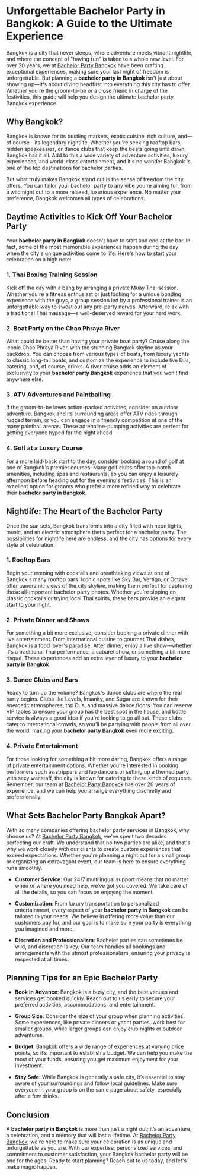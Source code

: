 # Unforgettable Bachelor Party in Bangkok: A Guide to the Ultimate Experience

Bangkok is a city that never sleeps, where adventure meets vibrant nightlife, and where the concept of "having fun" is taken to a whole new level. For over 20 years, we at [Bachelor Party Bangkok](https://www.bachelorbangkok.com/) have been crafting exceptional experiences, making sure your last night of freedom is unforgettable. But planning a **bachelor party in Bangkok** isn't just about showing up—it's about diving headfirst into everything this city has to offer. Whether you're the groom-to-be or a close friend in charge of the festivities, this guide will help you design the ultimate bachelor party Bangkok experience.

## Why Bangkok?

Bangkok is known for its bustling markets, exotic cuisine, rich culture, and—of course—its legendary nightlife. Whether you're seeking rooftop bars, hidden speakeasies, or dance clubs that keep the beats going until dawn, Bangkok has it all. Add to this a wide variety of adventure activities, luxury experiences, and world-class entertainment, and it's no wonder Bangkok is one of the top destinations for bachelor parties.

But what truly makes Bangkok stand out is the sense of freedom the city offers. You can tailor your bachelor party to any vibe you're aiming for, from a wild night out to a more relaxed, luxurious experience. No matter your preference, Bangkok welcomes all types of celebrations.

## Daytime Activities to Kick Off Your Bachelor Party

Your **bachelor party in Bangkok** doesn't have to start and end at the bar. In fact, some of the most memorable experiences happen during the day when the city's unique activities come to life. Here's how to start your celebration on a high note:

### 1. Thai Boxing Training Session
Kick off the day with a bang by arranging a private Muay Thai session. Whether you're a fitness enthusiast or just looking for a unique bonding experience with the guys, a group session led by a professional trainer is an unforgettable way to sweat out any pre-party nerves. Afterward, relax with a traditional Thai massage—a well-deserved reward for your hard work.

### 2. Boat Party on the Chao Phraya River
What could be better than having your private boat party? Cruise along the iconic Chao Phraya River, with the stunning Bangkok skyline as your backdrop. You can choose from various types of boats, from luxury yachts to classic long-tail boats, and customize the experience to include live DJs, catering, and, of course, drinks. A river cruise adds an element of exclusivity to your **bachelor party Bangkok** experience that you won’t find anywhere else.

### 3. ATV Adventures and Paintballing
If the groom-to-be loves action-packed activities, consider an outdoor adventure. Bangkok and its surrounding areas offer ATV rides through rugged terrain, or you can engage in a friendly competition at one of the many paintball arenas. These adrenaline-pumping activities are perfect for getting everyone hyped for the night ahead.

### 4. Golf at a Luxury Course
For a more laid-back start to the day, consider booking a round of golf at one of Bangkok's premier courses. Many golf clubs offer top-notch amenities, including spas and restaurants, so you can enjoy a leisurely afternoon before heading out for the evening's festivities. This is an excellent option for grooms who prefer a more refined way to celebrate their **bachelor party in Bangkok**.

## Nightlife: The Heart of the Bachelor Party

Once the sun sets, Bangkok transforms into a city filled with neon lights, music, and an electric atmosphere that’s perfect for a bachelor party. The possibilities for nightlife here are endless, and the city has options for every style of celebration.

### 1. Rooftop Bars
Begin your evening with cocktails and breathtaking views at one of Bangkok's many rooftop bars. Iconic spots like Sky Bar, Vertigo, or Octave offer panoramic views of the city skyline, making them perfect for capturing those all-important bachelor party photos. Whether you're sipping on classic cocktails or trying local Thai spirits, these bars provide an elegant start to your night.

### 2. Private Dinner and Shows
For something a bit more exclusive, consider booking a private dinner with live entertainment. From international cuisine to gourmet Thai dishes, Bangkok is a food lover's paradise. After dinner, enjoy a live show—whether it's a traditional Thai performance, a cabaret show, or something a bit more risqué. These experiences add an extra layer of luxury to your **bachelor party in Bangkok**.

### 3. Dance Clubs and Bars
Ready to turn up the volume? Bangkok's dance clubs are where the real party begins. Clubs like Levels, Insanity, and Sugar are known for their energetic atmospheres, top DJs, and massive dance floors. You can reserve VIP tables to ensure your group has the best spot in the house, and bottle service is always a good idea if you're looking to go all out. These clubs cater to international crowds, so you’ll be partying with people from all over the world, making your **bachelor party Bangkok** even more exciting.

### 4. Private Entertainment
For those looking for something a bit more daring, Bangkok offers a range of private entertainment options. Whether you're interested in booking performers such as strippers and lap dancers or setting up a themed party with sexy waitstaff, the city is known for catering to these kinds of requests. Remember, our team at [Bachelor Party Bangkok](https://www.bachelorbangkok.com/) has over 20 years of experience, and we can help you arrange everything discreetly and professionally.

## What Sets Bachelor Party Bangkok Apart?

With so many companies offering bachelor party services in Bangkok, why choose us? At [Bachelor Party Bangkok](https://www.bachelorbangkok.com/), we've spent two decades perfecting our craft. We understand that no two parties are alike, and that's why we work closely with our clients to create custom experiences that exceed expectations. Whether you're planning a night out for a small group or organizing an extravagant event, our team is here to ensure everything runs smoothly.

- **Customer Service**: Our 24/7 multilingual support means that no matter when or where you need help, we’ve got you covered. We take care of all the details, so you can focus on enjoying the moment.
  
- **Customization**: From luxury transportation to personalized entertainment, every aspect of your **bachelor party in Bangkok** can be tailored to your needs. We believe in offering more value than our customers pay for, and our goal is to make sure your party is everything you imagined and more.

- **Discretion and Professionalism**: Bachelor parties can sometimes be wild, and discretion is key. Our team handles all bookings and arrangements with the utmost professionalism, ensuring your privacy is respected at all times.

## Planning Tips for an Epic Bachelor Party

- **Book in Advance**: Bangkok is a busy city, and the best venues and services get booked quickly. Reach out to us early to secure your preferred activities, accommodations, and entertainment.

- **Group Size**: Consider the size of your group when planning activities. Some experiences, like private dinners or yacht parties, work best for smaller groups, while larger groups can enjoy club nights or outdoor adventures.

- **Budget**: Bangkok offers a wide range of experiences at varying price points, so it’s important to establish a budget. We can help you make the most of your funds, ensuring you get maximum enjoyment for your investment.

- **Stay Safe**: While Bangkok is generally a safe city, it’s essential to stay aware of your surroundings and follow local guidelines. Make sure everyone in your group is on the same page about safety, especially after a few drinks.

## Conclusion

A **bachelor party in Bangkok** is more than just a night out; it’s an adventure, a celebration, and a memory that will last a lifetime. At [Bachelor Party Bangkok](https://www.bachelorbangkok.com/), we're here to make sure your celebration is as unique and unforgettable as you are. With our expertise, personalized services, and commitment to customer satisfaction, your Bangkok bachelor party will be one for the ages. Ready to start planning? Reach out to us today, and let's make magic happen.
